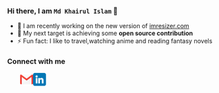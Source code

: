 ### Hi there, I am `Md Khairul Islam` 👋
- 🔭 I am recently working on the new version of [imresizer.com](https://imresizer.com)
- 🌱 My next target is achieving some **open source contribution**
- ⚡ Fun fact: I like to travel,watching anime and reading fantasy novels

### Connect with me

[<img align="left" height="30px" src="./images/gmail.png" alt="Gmail" style='padding-left: 30px'/>](mailto:jony.du.12.12.12@email.com)

[<img align="left" height="30px" src="./images/linkedin.png" alt="Linkedin" />](https://www.linkedin.com/in/md-khairul-islam-jony)


<br />



<!--
**black-turtle/black-turtle** is a ✨ _special_ ✨ repository because its `README.md` (this file) appears on your GitHub profile.

Here are some ideas to get you started:

- 🔭 I’m currently working on ...
- 🌱 I’m currently learning ...
- 👯 I’m looking to collaborate on ...
- 🤔 I’m looking for help with ...
- 💬 Ask me about ...
- 📫 How to reach me: ...
- 😄 Pronouns: ...
- ⚡ Fun fact: ...
-->
